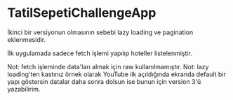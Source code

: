 # TatilSepetiChallengeApp

İkinci bir versiyonun olmasının sebebi lazy loading ve pagination eklenmesidir.

İlk uygulamada sadece fetch işlemi yapılıp hoteller listelenmiştir.

Not: fetch işleminde data'ları almak için raw kullanılmamıştır.
Not: lazy loading'ten kastınız örnek olarak YouTube ilk açıldığında ekranda default bir yapı göstersin datalar daha sonra dolsun ise bunun için version 3'ü yazabilirim.
